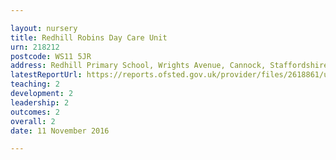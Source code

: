 ```yaml
---

layout: nursery
title: Redhill Robins Day Care Unit
urn: 218212
postcode: WS11 5JR
address: Redhill Primary School, Wrights Avenue, Cannock, Staffordshire, WS11 5JR
latestReportUrl: https://reports.ofsted.gov.uk/provider/files/2618861/urn/218212.pdf
teaching: 2
development: 2
leadership: 2
outcomes: 2
overall: 2
date: 11 November 2016

---
```

